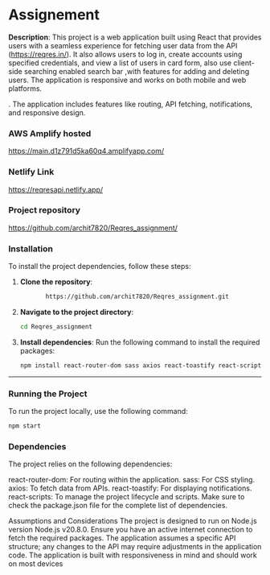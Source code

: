 # Assignement 

**Description**: This project is a web application built using React that provides users with a seamless experience for fetching user data from the API (https://reqres.in/). It also allows users to log in, create accounts using specified credentials, and view a list of users in card form, also use client-side searching enabled search bar ,with features for adding and deleting users. The application is responsive and works on both mobile and web platforms. 

. The application includes features like routing, API fetching, notifications, and responsive design.


### AWS Amplify hosted 

https://main.d1z791d5ka60q4.amplifyapp.com/

### Netlify Link
https://reqresapi.netlify.app/

### Project repository
https://github.com/archit7820/Reqres_assignment/

### Installation

To install the project dependencies, follow these steps:

1. **Clone the repository**:
    ```bash
           https://github.com/archit7820/Reqres_assignment.git
    ```
2. **Navigate to the project directory**:
    ```bash
    cd Reqres_assignment
    ```
3. **Install dependencies**:
    Run the following command to install the required packages:
    ```bash
    npm install react-router-dom sass axios react-toastify react-scripts
    ```

---

### Running the Project

To run the project locally, use the following command:
```bash
npm start
```


### Dependencies
The project relies on the following dependencies:

react-router-dom: For routing within the application.
sass: For CSS styling.
axios: To fetch data from APIs.
react-toastify: For displaying notifications.
react-scripts: To manage the project lifecycle and scripts.
Make sure to check the package.json file for the complete list of dependencies.

Assumptions and Considerations
The project is designed to run on Node.js version Node.js v20.8.0.
Ensure you have an active internet connection to fetch the required packages.
The application assumes a specific API structure; any changes to the API may require adjustments in the application code.
The application is built with responsiveness in mind and should work on most devices
